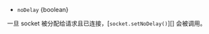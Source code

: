 <!-- YAML
added: v0.5.9
-->

* `noDelay` {boolean}

一旦 socket 被分配给请求且已连接，[`socket.setNoDelay()`][] 会被调用。

